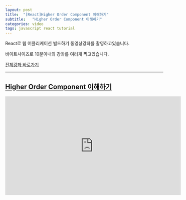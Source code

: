 ```yaml
---
layout: post
title:  "[React]Higher Order Component 이해하기"
subtitle:   "Higher Order Component 이해하기"
categories: video
tags: javascript react tutorial
---
```


React로 웹 어플리케이션 빌드하기 동영상강좌를 촬영하고있습니다.

바이트사이즈로 10분이내의 강좌를 여러개 찍고있습니다.

[전체강좌 바로가기](https://www.youtube.com/playlist?list=PLBrx45N7b6tkdisu8ZhKs02tEf5wDuk2W)

---

## [ Higher Order Component 이해하기 ](https://youtu.be/FK9QjkEQ4sQ?list=PLBrx45N7b6tkdisu8ZhKs02tEf5wDuk2W)

<div class=\"embed-container\">
<iframe width="560" height="315" src="https://www.youtube.com/embed/FK9QjkEQ4sQ" frameborder="0" allowfullscreen></iframe>
</div>